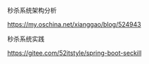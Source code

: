 
秒杀系统架构分析

https://my.oschina.net/xianggao/blog/524943

秒杀系统实践

https://gitee.com/52itstyle/spring-boot-seckill

